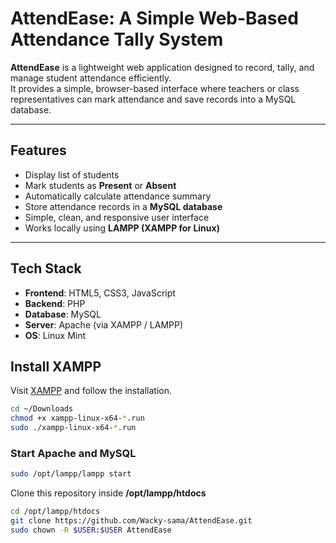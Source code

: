 # AttendEase: A Simple Web-Based Attendance Tally System

**AttendEase** is a lightweight web application designed to record, tally, and manage student attendance efficiently.  
It provides a simple, browser-based interface where teachers or class representatives can mark attendance and save records into a MySQL database.

---

## Features

- Display list of students  
- Mark students as **Present** or **Absent**  
- Automatically calculate attendance summary  
- Store attendance records in a **MySQL database**  
- Simple, clean, and responsive user interface  
- Works locally using **LAMPP (XAMPP for Linux)**  

---

## Tech Stack

- **Frontend**: HTML5, CSS3, JavaScript
- **Backend**: PHP
- **Database**: MySQL
- **Server**: Apache (via XAMPP / LAMPP)
- **OS**: Linux Mint

## Install XAMPP

Visit [XAMPP](https://www.apachefriends.org/) and follow the installation.

```bash
cd ~/Downloads
chmod +x xampp-linux-x64-*.run
sudo ./xampp-linux-x64-*.run
```

### Start Apache and MySQL

```bash
sudo /opt/lampp/lampp start
```

Clone this repository inside **/opt/lampp/htdocs**

```bash
cd /opt/lampp/htdocs
git clone https://github.com/Wacky-sama/AttendEase.git
sudo chown -R $USER:$USER AttendEase
```
